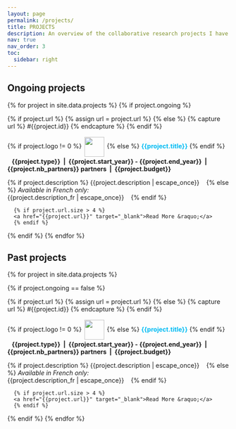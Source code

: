 ```yaml
---
layout: page
permalink: /projects/
title: PROJECTS
description: An overview of the collaborative research projects I have been actively involved in.
nav: true
nav_order: 3
toc:
  sidebar: right
---
```


<h2 id="ongoing_projects">Ongoing projects</h2>

{% for project in site.data.projects %}
{% if project.ongoing %}

{% if project.url %}
{% assign url = project.url %}
{% else %}
{% capture url %} #{{project.id}} {% endcapture %}
{% endif %}

<div id="{{project.id}}">
  <p>
      <a href="{{url}}" target="_blank" style="text-decoration: none;">
          {% if project.logo != 0 %}
          <img src="{{project.logo}}" style="vertical-align:middle; padding:2px; height: 45px;" border="0">
          {% else %}
          <span style="color:#01BBF3; font-weight: bold;">{{project.title}}</span>
          {% endif %}
      </a>
      <span style="font-weight: bold;">
          &nbsp;&nbsp; {{project.type}}
          &nbsp;|&nbsp; {{project.start_year}} - {{project.end_year}}
          &nbsp;|&nbsp; {{project.nb_partners}} partners
          &nbsp;|&nbsp; {{project.budget}}
      </span>
  </p>
  <p>
      {% if project.description %}
      {{project.description | escape_once}} &nbsp;&nbsp;
      {% else %}
      <i>Available in French only:</i><br/>
      {{project.description_fr | escape_once}} &nbsp;&nbsp;
      {% endif %}

      {% if project.url.size > 4 %}
      <a href="{{project.url}}" target="_blank">Read More &raquo;</a>
      {% endif %}
  </p>
</div>
{% endif %}
{% endfor %}

<h2 id="past_projects">Past projects</h2>

{% for project in site.data.projects %}

{% if project.ongoing == false %}

{% if project.url %}
{% assign url = project.url %}
{% else %}
{% capture url %} #{{project.id}} {% endcapture %}
{% endif %}

<div id="{{project.id}}">
  <p>
      <a href="{{url}}" target="_blank" style="text-decoration: none;">
          {% if project.logo != 0 %}
          <img src="{{project.logo}}" style="vertical-align:middle; padding:2px; height: 45px;" border="0">
          {% else %}
          <span style="color:#01BBF3; font-weight: bold;">{{project.title}}</span>
          {% endif %}
      </a>
      <span style="font-weight: bold;">
          &nbsp;&nbsp; {{project.type}}
          &nbsp;|&nbsp; {{project.start_year}} - {{project.end_year}}
          &nbsp;|&nbsp; {{project.nb_partners}} partners
          &nbsp;|&nbsp; {{project.budget}}
      </span>
  </p>
  <p>
      {% if project.description %}
      {{project.description | escape_once}} &nbsp;&nbsp;
      {% else %}
      <i>Available in French only:</i><br/>
      {{project.description_fr | escape_once}} &nbsp;&nbsp;
      {% endif %}

      {% if project.url.size > 4 %}
      <a href="{{project.url}}" target="_blank">Read More &raquo;</a>
      {% endif %}
  </p>
</div>
{% endif %}
{% endfor %}
